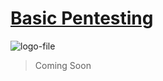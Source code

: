 # [Basic Pentesting](https://tryhackme.com/room/basicpentestingjt)

![logo-file](https://github.com/fy0d-0r/thm-writeups/basic-pentesting/images/logo.png)
> Coming Soon
